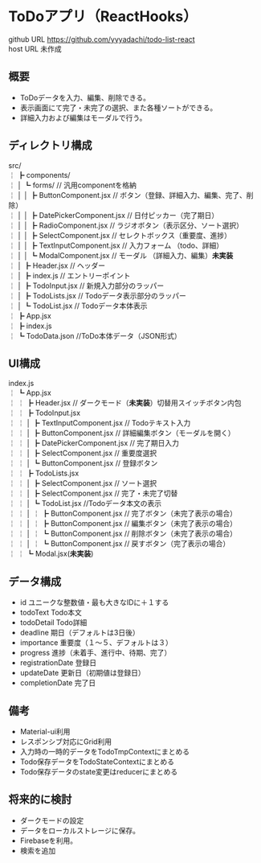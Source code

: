 # ToDoアプリ（ReactHooks）
 github URL https://github.com/yyyadachi/todo-list-react  
 host URL 未作成

## 概要
- ToDoデータを入力、編集、削除できる。
- 表示画面にて完了・未完了の選択、また各種ソートができる。
- 詳細入力および編集はモーダルで行う。

## ディレクトリ構成
src/  
￤ ┣ components/  
￤ │ ┗ forms/ // 汎用componentを格納  
￤ │ │ ┣ ButtonComponent.jsx // ボタン（登録、詳細入力、編集、完了、削除）  
￤ │ │ ┣ DatePickerComponent.jsx // 日付ピッカー（完了期日）  
￤ │ │ ┣ RadioComponent.jsx // ラジオボタン（表示区分、ソート選択）  
￤ │ │ ┣ SelectComponent.jsx // セレクトボックス（重要度、進捗）  
￤ │ │ ┣ TextInputComponent.jsx // 入力フォーム （todo、詳細）  
￤ │ │ ┗ ModalComponent.jsx // モーダル （詳細入力、編集）**未実装**  
￤ │ ┣ Header.jsx // ヘッダー  
￤ │ ┣ index.js // エントリーポイント  
￤ │ ┣ TodoInput.jsx // 新規入力部分のラッパー  
￤ │ ┣ TodoLists.jsx // Todoデータ表示部分のラッパー  
￤ │ ┗ TodoList.jsx // Todoデータ本体表示  
￤ ┣ App.jsx  
￤ ┣ index.js  
￤ ┗ TodoData.json //ToDo本体データ（JSON形式）

## UI構成
index.js  
￤ ┗ App.jsx  
￤ ￤ ┣ Header.jsx  // ダークモード（**未実装**）切替用スイッチボタン内包  
￤ ￤ ┣ TodoInput.jsx  
￤ ￤ │ ┣ TextInputComponent.jsx // Todoテキスト入力  
￤ ￤ │ ┣  ButtonComponent.jsx // 詳細編集ボタン（モーダルを開く）  
￤ ￤ │ ┣  DatePickerComponent.jsx // 完了期日入力  
￤ ￤ │ ┣  SelectComponent.jsx // 重要度選択  
￤ ￤ │ ┗ ButtonComponent.jsx // 登録ボタン  
￤ ￤ ┣ TodoLists.jsx  
￤ ￤ │ ┣ SelectComponent.jsx // ソート選択  
￤ ￤ │ ┣ SelectComponent.jsx // 完了・未完了切替  
￤ ￤ │ ┗ TodoList.jsx //Todoデータ本文の表示  
￤ ￤ │ ￤ ┣ ButtonComponent.jsx // 完了ボタン（未完了表示の場合）  
￤ ￤ │ ￤ ┣ ButtonComponent.jsx // 編集ボタン（未完了表示の場合）  
￤ ￤ │ ￤ ┗ ButtonComponent.jsx // 削除ボタン（未完了表示の場合）  
￤ ￤ │ ￤ ┗ ButtonComponent.jsx // 戻すボタン（完了表示の場合）  
￤ ￤ ┗ Modal.jsx(**未実装**)  

## データ構成
- id ユニークな整数値・最も大きなIDに＋１する
- todoText Todo本文
- todoDetail Todo詳細
- deadline 期日（デフォルトは3日後）
- importance 重要度（１～５、デフォルトは３）
- progress 進捗（未着手、進行中、待期、完了）  
- registrationDate 登録日
- updateDate 更新日（初期値は登録日）
- completionDate 完了日

## 備考
- Material-ui利用
- レスポンシブ対応にGrid利用
- 入力時の一時的データをTodoTmpContextにまとめる
- Todo保存データをTodoStateContextにまとめる
- Todo保存データのstate変更はreducerにまとめる
## 将来的に検討
- ダークモードの設定
- データをローカルストレージに保存。
- Firebaseを利用。
- 検索を追加
